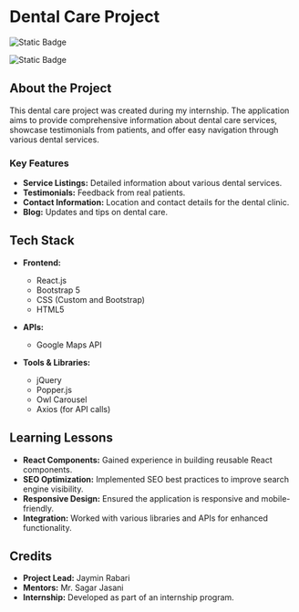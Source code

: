 # Dental Care Project

![Static Badge](https://img.shields.io/badge/version-0.0.1-blue.svg)

![Static Badge](https://img.shields.io/badge/License-MIT-green.svg)


## About the Project

This dental care project was created during my internship. The application aims to provide comprehensive information about dental care services, showcase testimonials from patients, and offer easy navigation through various dental services.

### Key Features
- **Service Listings:** Detailed information about various dental services.
- **Testimonials:** Feedback from real patients.
- **Contact Information:** Location and contact details for the dental clinic.
- **Blog:** Updates and tips on dental care.

## Tech Stack

- **Frontend:**
  - React.js
  - Bootstrap 5
  - CSS (Custom and Bootstrap)
  - HTML5

- **APIs:**
  - Google Maps API

- **Tools & Libraries:**
  - jQuery
  - Popper.js
  - Owl Carousel
  - Axios (for API calls)

## Learning Lessons

- **React Components:** Gained experience in building reusable React components.
- **SEO Optimization:** Implemented SEO best practices to improve search engine visibility.
- **Responsive Design:** Ensured the application is responsive and mobile-friendly.
- **Integration:** Worked with various libraries and APIs for enhanced functionality.

## Credits

- **Project Lead:** Jaymin Rabari
- **Mentors:** Mr. Sagar Jasani
- **Internship:** Developed as part of an internship program.


